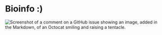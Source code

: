 # Bioinfo :)

![Screenshot of a comment on a GitHub issue showing an image, added in the Markdown, of an Octocat smiling and raising a tentacle.](https://imgs.search.brave.com/1Kvj3i5ucEoeX_AXxjgxACJzsDpUqb5nEzxY4YG7T74/rs:fit:500:0:0:0/g:ce/aHR0cHM6Ly9pbWFn/ZXMudW5zcGxhc2gu/Y29tL3Bob3RvLTE2/NjI1NjA5MzUyMjIt/NTA4NGY2MjhlZTM2/P2ZtPWpwZyZxPTYw/Jnc9MzAwMCZpeGxp/Yj1yYi00LjAuMyZp/eGlkPU0zd3hNakEz/ZkRCOE1IeHpaV0Z5/WTJoOE1USjhmR0ps/Ykd4bEpUSXdabXhs/ZFhKOFpXNThNSHg4/TUh4OGZEQT0.jpeg)

